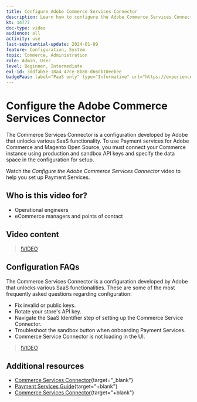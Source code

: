```yaml
---
title: Configure Adobe Commerce Services Connector
description: Learn how to configure the Adobe Commerce Services Connector for use with Commerce SaaS products and learn how to resolve common issues.
kt: 14777
doc-type: video
audience: all
activity: use
last-substantial-update: 2024-01-09
feature: Configuration, System
topic: Commerce, Administration
role: Admin, User
level: Beginner, Intermediate
exl-id: 3ddfab5e-18a4-47ce-8b80-d66db10eebee
badgePaas: label="PaaS only" type="Informative" url="https://experienceleague.adobe.com/en/docs/commerce/user-guides/product-solutions" tooltip="Applies to Adobe Commerce on Cloud projects (Adobe-managed PaaS infrastructure) and on-premises projects only."
---
```

# Configure the Adobe Commerce Services Connector

The Commerce Services Connector is a configuration developed by Adobe that unlocks various SaaS functionality. To use Payment services for Adobe Commerce and Magento Open Source, you must connect your Commerce instance using production and sandbox API keys and specify the data space in the configuration for setup.

Watch the _Configure the Adobe Commerce Services Connector_ video to help you set up Payment Services.

## Who is this video for?

- Operational engineers
- eCommerce managers and points of contact

## Video content

>[!VIDEO](https://video.tv.adobe.com/v/3425958?learn=on)

## Configuration FAQs

The Commerce Services Connector is a configuration developed by Adobe that unlocks various SaaS functionalities. These are some of the most frequently asked questions regarding configuration:

- Fix invalid or public keys.
- Rotate your store's API key.
- Navigate the SaaS Identifier step of setting up the Commerce Service Connector.
- Troubleshoot the sandbox button when onboarding Payment Services.
- Commerce Service Connector is not loading in the UI.

>[!VIDEO](https://video.tv.adobe.com/v/3425959?learn=on)

## Additional resources

- [Commerce Services Connector](https://experienceleague.adobe.com/docs/commerce-merchant-services/user-guides/integration-services/saas.html){target="_blank"}
- [Payment Services Guide](https://experienceleague.adobe.com/docs/commerce-merchant-services/payment-services/guide-overview.html){target="+blank"}
- [Commerce Services Connector](https://experienceleague.adobe.com/docs/commerce-merchant-services/user-guides/integration-services/saas.html){target="+blank"}
